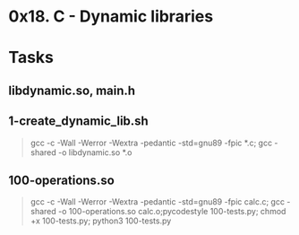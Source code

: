 # 0x18. C - Dynamic libraries
# Tasks
## libdynamic.so, main.h

## 1-create_dynamic_lib.sh
> gcc -c -Wall -Werror -Wextra -pedantic -std=gnu89 -fpic *.c; gcc -shared -o libdynamic.so *.o

## 100-operations.so
> gcc -c -Wall -Werror -Wextra -pedantic -std=gnu89 -fpic calc.c; gcc -shared -o 100-operations.so calc.o;pycodestyle 100-tests.py; chmod +x 100-tests.py; python3 100-tests.py
